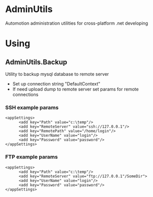 # AdminUtils
Automotion administration utilities for cross-platform .net developing

# Using

## AdminUtils.Backup
Utility to backup mysql database to remote server

* Set up connection string "DefaultContext"
* If need upload dump to remote server set params for remote connections

### SSH example params
```
<appSettings>
      <add key="Path" value="c:\temp"/>
      <add key="RemoteServer" value="ssh://127.0.0.1"/>
      <add key="RemotePath" value="/home/login"/>
      <add key="UserName" value="login"/>
      <add key="Password" value="password"/>
</appSettings>
```

### FTP example params
```
<appSettings>
      <add key="Path" value="c:\temp"/>
      <add key="RemoteServer" value="ftp://127.0.0.1"/SomeDir">
      <add key="UserName" value="login"/>
      <add key="Password" value="password"/>
</appSettings>
```


